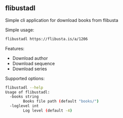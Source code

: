 ## flibustadl
Simple cli application for download books from flibusta

Simple usage:
```bash
flibustadl https://flibusta.is/a/1206
```

Features:
- Download author
- Download sequence
- Download series

Supported options:
```bash
flibustadl --help                                                                                                                                                                                                                                                                                                                                     
Usage of flibustadl:
  -books string
        Books file path (default "books/")
  -loglevel int
        Log level (default -4)
```